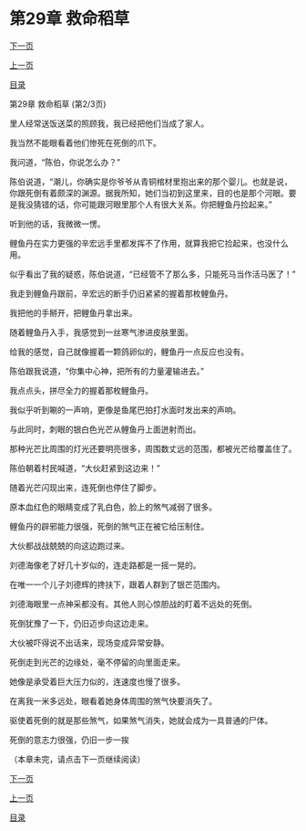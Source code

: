 <h1>第29章   救命稻草</h1>
            <div><p><a href="./0086_%E7%AC%AC29%E7%AB%A0_%E6%95%91%E5%91%BD%E7%A8%BB%E8%8D%89.md">下一页</a></p><p><a href="./0084_%E7%AC%AC29%E7%AB%A0_%E6%95%91%E5%91%BD%E7%A8%BB%E8%8D%89.md">上一页</a></p><p><a href="../">目录</a></p></div>
            <div><p>第29章   救命稻草 (第2/3页)</p><p>里人经常送饭送菜的照顾我，我已经把他们当成了家人。</p><p>我当然不能眼看着他们惨死在死倒的爪下。</p><p>我问道，“陈伯，你说怎么办？”</p><p>陈伯说道，“潮儿，你确实是你爷爷从青铜棺材里抱出来的那个婴儿。也就是说，你跟死倒有着颇深的渊源。据我所知，她们当初到这里来，目的也是那个河眼。要是我没猜错的话，你可能跟河眼里那个人有很大关系。你把鲤鱼丹捡起来。”</p><p>听到他的话，我微微一愣。</p><p>鲤鱼丹在实力更强的辛宏远手里都发挥不了作用，就算我把它捡起来，也没什么用。</p><p>似乎看出了我的疑惑，陈伯说道，“已经管不了那么多，只能死马当作活马医了！”</p><p>我走到鲤鱼丹跟前，辛宏远的断手仍旧紧紧的握着那枚鲤鱼丹。</p><p>我把他的手掰开，把鲤鱼丹拿出来。</p><p>随着鲤鱼丹入手，我感觉到一丝寒气渗进皮肤里面。</p><p>给我的感觉，自己就像握着一颗鸽卵似的，鲤鱼丹一点反应也没有。</p><p>陈伯跟我说道，“你集中心神，把所有的力量灌输进去。”</p><p>我点点头，拼尽全力的握着那枚鲤鱼丹。</p><p>我似乎听到唰的一声响，更像是鱼尾巴拍打水面时发出来的声响。</p><p>与此同时，刺眼的银白色光芒从鲤鱼丹上面迸射而出。</p><p>那种光芒比周围的灯光还要明亮很多，周围数丈远的范围，都被光芒给覆盖住了。</p><p>陈伯朝着村民喊道，“大伙赶紧到这边来！”</p><p>随着光芒闪现出来，连死倒也停住了脚步。</p><p>原本血红色的眼睛变成了乳白色，脸上的煞气减弱了很多。</p><p>鲤鱼丹的辟邪能力很强，死倒的煞气正在被它给压制住。</p><p>大伙都战战兢兢的向这边跑过来。</p><p>刘德海像老了好几十岁似的，连走路都是一摇一晃的。</p><p>在唯一一个儿子刘德辉的搀扶下，跟着人群到了银芒范围内。</p><p>刘德海眼里一点神采都没有。其他人则心惊胆战的盯着不远处的死倒。</p><p>死倒犹豫了一下，仍旧迈步向这边走来。</p><p>大伙被吓得说不出话来，现场变成异常安静。</p><p>死倒走到光芒的边缘处，毫不停留的向里面走来。</p><p>她像是承受着巨大压力似的，连速度也慢了很多。</p><p>在离我一米多远处，眼看着她身体周围的煞气快要消失了。</p><p>驱使着死倒的就是那些煞气，如果煞气消失，她就会成为一具普通的尸体。</p><p>死倒的意志力很强，仍旧一步一挨</p><p>（本章未完，请点击下一页继续阅读）</p></div>
            <div><p><a href="./0086_%E7%AC%AC29%E7%AB%A0_%E6%95%91%E5%91%BD%E7%A8%BB%E8%8D%89.md">下一页</a></p><p><a href="./0084_%E7%AC%AC29%E7%AB%A0_%E6%95%91%E5%91%BD%E7%A8%BB%E8%8D%89.md">上一页</a></p><p><a href="../">目录</a></p></div>
